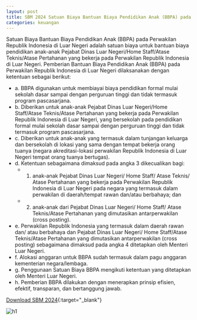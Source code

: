 ```yaml
---
layout: post
title: SBM 2024 Satuan Biaya Bantuan Biaya Pendidikan Anak (BBPA) pada Perwakilan Republik Indonesia di Luar Negeri
categories: keuangan
---
```


Satuan Biaya Bantuan Biaya Pendidikan Anak (BBPA) pada Perwakilan Republik Indonesia di Luar Negeri adalah satuan biaya untuk bantuan biaya pendidikan anak-anak Pejabat Dinas Luar Negeri/Home Staff/Atase Teknis/Atase Pertahanan yang bekerja pada Perwakilan Republik Indonesia di Luar Negeri.
Pemberian Bantuan Biaya Pendidikan Anak (BBPA) pada Perwakilan Republik Indonesia di Luar Negeri dilaksanakan dengan ketentuan sebagai berikut:
- a. BBPA digunakan untuk membiayai biaya pendidikan formal mulai sekolah dasar sampai dengan perguruan tinggi dan tidak termasuk program pascasarjana.
- b. Diberikan untuk anak-anak Pejabat Dinas Luar Negeri/Home Staff/Atase Teknis/Atase Pertahanan yang bekerja pada Perwakilan Republik Indonesia di Luar Negeri, yang bersekolah pada pendidikan formal mulai sekolah dasar sampai dengan perguruan tinggi dan tidak termasuk program pascasarjana.
- c. Diberikan untuk anak-anak yang termasuk dalam tunjangan keluarga dan bersekolah di lokasi yang sama dengan tempat bekerja orang tuanya (negara akreditasi-lokasi perwakilan Republik Indonesia di Luar Negeri tempat orang tuanya bertugas).
- d. Ketentuan sebagaimana dimaksud pada angka 3 dikecualikan bagi:
   - 1) anak-anak Pejabat Dinas Luar Negeri/ Home Staff/ Atase Teknis/ Atase Pertahanan yang bekerja pada Perwakilan Republik Indonesia di Luar Negeri pada negara yang termasuk dalam perwakilan di daerah/tempat rawan dan/atau berbahaya; dan
   - 2) anak-anak dari Pejabat Dinas Luar Negeri/ Home Staff/ Atase Teknis/Atase Pertahanan yang dimutasikan antarperwakilan (cross posting).
- e. Perwakilan Republik Indonesia yang termasuk dalam daerah rawan dan/ atau berbahaya dan Pejabat Dinas Luar Negeri/ Home Staff/Atase Teknis/Atase Pertahanan yang dimutasikan antarperwakilan (cross posting) sebagaimana dimaksud pada angka 4 ditetapkan oleh Menteri Luar Negeri.
- f. Alokasi anggaran untuk BBPA sudah termasuk dalam pagu anggaran kementerian negara/lembaga.
- g. Penggunaan Satuan Biaya BBPA mengikuti ketentuan yang ditetapkan oleh Menteri Luar Negeri.
- h. Pemberian BBPA dilakukan dengan menerapkan prinsip efisien, efektif, transparan, dan bertanggung jawab.


[Download SBM 2024](https://jdih.kemenkeu.go.id/download/8be2507a-7c39-480f-b271-88e74e59e272/2023pmkeuangan049.pdf){:target="_blank"}

![h1](https://blogger.googleusercontent.com/img/b/R29vZ2xl/AVvXsEhBoy85aMhxTqTMMFJ9eYrhcCxluXKQmvLDMK89QEK7zDY1lSBfDOmtsgdz-bnkFEQgNTTiAe-nLh_TcwQSkHxfQ2ER7cgciEB_KiQaNTKBnFj3YGNSwmtkWHzUats4VvWJ0sBSwELaqfkOzaAvP_93ccXxNg4NhUYDsijiG9L3wnjU2A/s1600/sbm_2024_1_Page_13.jpg)